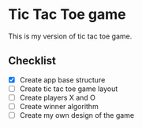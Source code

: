 # Tic Tac Toe game

This is my version of tic tac toe game.

## Checklist

- [x] Create app base structure
- [ ] Create tic tac toe game layout
- [ ] Create players X and O
- [ ] Create winner algorithm
- [ ] Create my own design of the game
